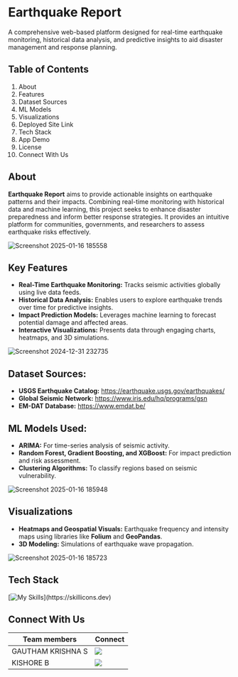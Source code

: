 # Earthquake Report  
A comprehensive web-based platform designed for real-time earthquake monitoring, historical data analysis, and predictive insights to aid disaster management and response planning.

## Table of Contents

1) About  
2) Features  
3) Dataset Sources  
4) ML Models  
5) Visualizations  
6) Deployed Site Link  
7) Tech Stack  
8) App Demo  
9) License  
10) Connect With Us  

## About  

**Earthquake Report** aims to provide actionable insights on earthquake patterns and their impacts. Combining real-time monitoring with historical data and machine learning, this project seeks to enhance disaster preparedness and inform better response strategies. It provides an intuitive platform for communities, governments, and researchers to assess earthquake risks effectively.  

![Screenshot 2025-01-16 185558](https://github.com/user-attachments/assets/2d308c0e-8854-44f9-b8a4-2ac106e576c7)


## Key Features  

- **Real-Time Earthquake Monitoring:** Tracks seismic activities globally using live data feeds.  
- **Historical Data Analysis:** Enables users to explore earthquake trends over time for predictive insights.  
- **Impact Prediction Models:** Leverages machine learning to forecast potential damage and affected areas.  
- **Interactive Visualizations:** Presents data through engaging charts, heatmaps, and 3D simulations.  

![Screenshot 2024-12-31 232735](https://github.com/user-attachments/assets/bf16d002-75bd-4afb-92a5-f835f6f0d77c)


## Dataset Sources:  

- **USGS Earthquake Catalog:** https://earthquake.usgs.gov/earthquakes/  
- **Global Seismic Network:** https://www.iris.edu/hq/programs/gsn  
- **EM-DAT Database:** https://www.emdat.be/  

## ML Models Used:  

- **ARIMA:** For time-series analysis of seismic activity.  
- **Random Forest, Gradient Boosting, and XGBoost:** For impact prediction and risk assessment.  
- **Clustering Algorithms:** To classify regions based on seismic vulnerability.  

![Screenshot 2025-01-16 185948](https://github.com/user-attachments/assets/fc02b0ef-1f13-4f86-b759-c6215efce7af)


## Visualizations  

- **Heatmaps and Geospatial Visuals:** Earthquake frequency and intensity maps using libraries like **Folium** and **GeoPandas**.  
- **3D Modeling:** Simulations of earthquake wave propagation.

![Screenshot 2025-01-16 185723](https://github.com/user-attachments/assets/7b07c08f-e3c2-4a76-b8be-0ba634d382a1)


## Tech Stack  

[![My Skills](https://skillicons.dev/icons?i=html,css,python,javascript,bootstrap,d3,gcp,sklearn,matplotlib,flask,vscode,git,)](https://skillicons.dev)  

## Connect With Us  

Team members  | Connect  
------------- | ---------------------------------------------------------------------------------------------------------------------------------------------------------------------  
GAUTHAM KRISHNA S  | [<img src="https://img.shields.io/badge/linkedin-%230077B5.svg?&style=for-the-badge&logo=linkedin&logoColor=white" />](https://linkedin.com/in/heyitsgautham)
KISHORE B     |  [<img src="https://img.shields.io/badge/linkedin-%230077B5.svg?&style=for-the-badge&logo=linkedin&logoColor=white" />](https://linkedin.com/in/k-i-s-h-o-r-e)
